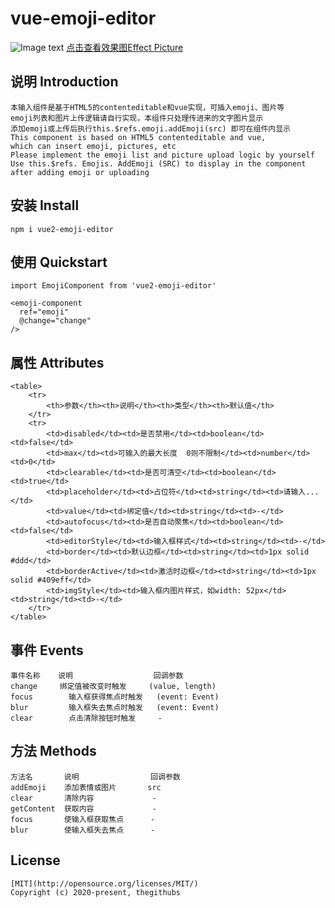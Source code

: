 # vue-emoji-editor

![Image text](https://img-cdn-aliyun.dcloud.net.cn/stream/plugin_screens/c7d536b0-e747-11ea-b015-5794bd84f21f_0.png?v=1598418218)
[点击查看效果图Effect Picture](https://img-cdn-aliyun.dcloud.net.cn/stream/plugin_screens/c7d536b0-e747-11ea-b015-5794bd84f21f_0.png?v=1598418218)

## 说明 Introduction
```
本输入组件是基于HTML5的contenteditable和vue实现，可插入emoji、图片等
emoji列表和图片上传逻辑请自行实现，本组件只处理传进来的文字图片显示
添加emoji或上传后执行this.$refs.emoji.addEmoji(src) 即可在组件内显示
This component is based on HTML5 contenteditable and vue, 
which can insert emoji, pictures, etc
Please implement the emoji list and picture upload logic by yourself
Use this.$refs. Emojis. AddEmoji (SRC) to display in the component 
after adding emoji or uploading
```

## 安装 Install
```
npm i vue2-emoji-editor
```

## 使用 Quickstart
```
import EmojiComponent from 'vue2-emoji-editor'

<emoji-component
  ref="emoji"
  @change="change"
/>
```

## 属性 Attributes
```
<table>
	<tr>
		<th>参数</th><th>说明</th><th>类型</th><th>默认值</th>
	</tr>
	<tr>
		<td>disabled</td><td>是否禁用</td><td>boolean</td><td>false</td>
		<td>max</td><td>可输入的最大长度  0则不限制</td><td>number</td><td>0</td>
		<td>clearable</td><td>是否可清空</td><td>boolean</td><td>true</td>
		<td>placeholder</td><td>占位符</td><td>string</td><td>请输入...</td>
		<td>value</td><td>绑定值</td><td>string</td><td>-</td>
		<td>autofocus</td><td>是否自动聚焦</td><td>boolean</td><td>false</td>
		<td>editorStyle</td><td>输入框样式</td><td>string</td><td>-</td>
		<td>border</td><td>默认边框</td><td>string</td><td>1px solid #ddd</td>
		<td>borderActive</td><td>激活时边框</td><td>string</td><td>1px solid #409eff</td>
		<td>imgStyle</td><td>输入框内图片样式，如width: 52px</td><td>string</td><td>-</td>
	</tr>
</table>
```

## 事件 Events
```
事件名称    说明                  回调参数
change	   绑定值被改变时触发     (value, length)
focus	     输入框获得焦点时触发   (event: Event)
blur	     输入框失去焦点时触发   (event: Event)
clear	     点击清除按钮时触发     -
```

## 方法 Methods
```
方法名       说明                回调参数
addEmoji    添加表情或图片       src
clear       清除内容             -
getContent  获取内容             -
focus       使输入框获取焦点      -
blur        使输入框失去焦点      -
```

## License
```
[MIT](http://opensource.org/licenses/MIT/)
Copyright (c) 2020-present, thegithubs
```

